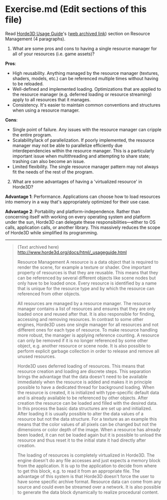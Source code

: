 # Exercise.md (Edit sections of this file)

Read [Horde3D Usage Guide](http://www.horde3d.org/docs/html/_usageguide.html)'s ([web archived link](https://web.archive.org/web/20240118064147/http://www.horde3d.org/docs/html/_usageguide.html)) section on Resource Management (4 paragraphs).

1. What are some pros and cons to having a single resource manager for all of your resources (i.e. game assets)?

**Pros**:
- High reusability. Anything managed by the resource manager (textures, shaders, models, etc.) can be referenced 
  multiple times without having to be reloaded. 
- Well-defined and implemented loading. Optimizations that are applied to the resource manager (e.g. deferred 
  loading or resource streaming) apply to all resources that it manages.
- Consistency. It's easier to maintain common conventions and structures when using a resource manager. 

**Cons**:
- Single point of failure. Any issues with the resource manager can cripple the entire program. 
- Scalability/lack of parallelization. If poorly implemented, the resource manager may not be able to parallelize 
  efficiently due interdependencies within the resource manager. This is a particularly important issue when 
  multithreading and attempting to share state; trashing can also become an issue.
- Limited flexibility. The single resource manager pattern may not always fit the needs of the rest of the program.

2. What are some advantages of having a 'virtualized resource' in Horde3D?

**Advantage 1**: Performance. Applications can choose how to load resources into memory in a way that's 
appropriately optimized for their use case.

**Advantage 2**: Portability and platform-independence. Rather than concerning itself with working on every operating 
system and platform under the sun, Horde3D can delegate these responsibilities—either to OS calls, application calls, 
or another library. This massively reduces the scope of Horde3D while simplified its programming.


-------------------------------------------------------

> (Text archived here)
> http://www.horde3d.org/docs/html/_usageguide.html
>
>
> Resource Management
>A resource is a data object that is required to render the scene, for example a texture or shader. One important property of resources is that they are reusable. This means that they can be referenced by several different objects like scene nodes but only have to be loaded once. Every resource is identified by a name that is unique for the resource type and by which the resource can referenced from other objects.
>
>All resources are managed by a resource manager. The resource manager contains a list of resources and ensures that they are only loaded once and reused after that. It is also responsible for finding, accessing and removing resources. In contrast to some other engines, Horde3D uses one single manager for all resources and not different ones for each type of resource. To make resource handling more robust, the manager is applying reference counting. A resource can only be removed if it is no longer referenced by some other object, e.g. another resource or scene node. It is also possible to perform explicit garbage collection in order to release and remove all unused resources.
>
>Horde3D uses deferred loading of resources. This means that resource creation and loading are discrete steps. This separation brings the advantage that the data doesn't need to be available immediately when the resource is added and makes it in principle possible to have a dedicated thread for background loading. When the resource is created, it is initialized with type-specific default data and is already available to be referenced by other objects. After creation the resource can be loaded and filled with the desired data. In this process the basic data structures are set up and initialized. After loading it is usually possible to alter the data values of a resource but not the data structure. For a texture as an example this means that the color values of all pixels can be changed but not the dimensions or color depth of the image. When a resource has already been loaded, it can not be loaded again but it is possible to unload the resource and thus reset it to the initial state it had directly after creation.
>
>The loading of resources is completely virtualized in Horde3D. The engine doesn't do any file accesses and just expects a memory block from the application. It is up to the application to decide from where to get this block, e.g. to read it from an appropriate file. The advantage of this system is that Horde3D doesn't force the user to have some specific archive format. Resource data can come from any source and could even be streamed over a network. It is also possible to generate the data block dynamically to realize procedural content.
